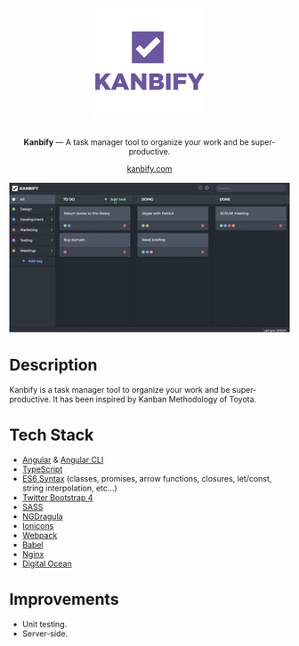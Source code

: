 <div align="center">
  <img src="https://github.com/jonathanmartinez/kanbify/blob/master/src/assets/logo_v.png?raw=true" height="200" alt="Logo">
    <br><br>
    <p><strong>Kanbify</strong> — A task manager tool to organize your work and be super-productive.</p>
    <a href="http://www.kanbify.com">kanbify.com</a>
    <br><br>
    <img src="https://github.com/jonathanmartinez/kanbify/blob/master/src/assets/board.gif?raw=true" alt="Demo">
</div>

# Description

Kanbify is a task manager tool to organize your work and be super-productive. It has been inspired by Kanban Methodology of Toyota.

# Tech Stack

* [Angular](https://angular.io/) & [Angular CLI](https://cli.angular.io/)
* [TypeScript](https://www.typescriptlang.org/)
* [ES6 Syntax](http://es6-features.org) (classes, promises, arrow functions, closures, let/const, string interpolation, etc...)
* [Twitter Bootstrap 4](https://v4-alpha.getbootstrap.com/)
* [SASS](http://sass-lang.com/)
* [NGDragula](http://valor-software.com/ng2-dragula/)
* [Ionicons](http://ionicons.com/)
* [Webpack](https://webpack.github.io/)
* [Babel](https://babeljs.io/)
* [Nginx](https://www.nginx.com/)
* [Digital Ocean](https://www.digitalocean.com/)

# Improvements

* Unit testing.
* Server-side.